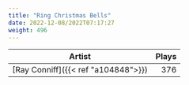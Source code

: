 ```yaml
---
title: "Ring Christmas Bells"
date: 2022-12-08/2022T07:17:27
weight: 496
---
```




 Artist | Plays 
----- | -----:
[Ray Conniff]({{< ref "a104848">}}) | 376
